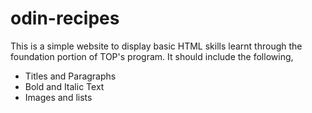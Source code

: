 # odin-recipes

This is a simple website to display basic HTML skills learnt through the foundation portion of TOP's program. It should include the following,
* Titles and Paragraphs
* Bold and Italic Text
* Images and lists